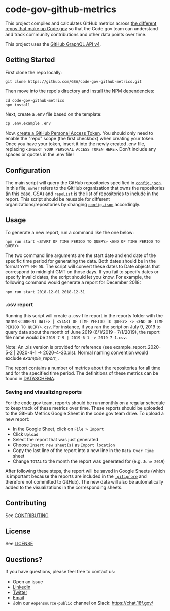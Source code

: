 # code-gov-github-metrics
This project compiles and calculates GitHub metrics across [the different repos that make up Code.gov](https://github.com/GSA/code-gov) so that the Code.gov team can understand and track community contributions and other data points over time.

This project uses the [GitHub GraphQL API v4](https://developer.github.com/v4/).


## Getting Started
First clone the repo locally:

```
git clone https://github.com/GSA/code-gov-github-metrics.git
```

Then move into the repo's directory and install the NPM dependencies:

```
cd code-gov-github-metrics
npm install
```

Next, create a .env file based on the template:

```
cp .env.example .env
```

Now, [create a GitHub Personal Access Token](https://help.github.com/en/articles/creating-a-personal-access-token-for-the-command-line#creating-a-token). You should only need to enable the "repo" scope (the first checkbox) when creating your token. Once you have your token, insert it into the newly created .env file, replacing `<INSERT YOUR PERSONAL ACCESS TOKEN HERE>`. Don't include any spaces or quotes in the .env file!

## Configuration

The main script will query the GitHub repositories specified in [`config.json`](https://github.com/GSA/code-gov-github-metrics/blob/master/config.json). In this file, `owner` refers to the GitHub organization that owns the repositories (in this case, GSA) and `repoList` is the list of repositories to include in the report. This script should be reusable for different organizations/repositories by changing [`config.json`](https://github.com/GSA/code-gov-github-metrics/blob/master/config.json) accordingly. 

## Usage

To generate a new report, run a command like the one below:

```
npm run start <START OF TIME PERIOD TO QUERY> <END OF TIME PERIOD TO QUERY>
```

The two command line arguments are the start date and end date of the specific time period for generating the data. Both dates should be in the format `YYYY-MM-DD`. The script will convert these dates to Date objects that correspond to midnight GMT on those days. If you fail to specify dates or specify invalid dates, the script should let you know. For example, the following command would generate a report for December 2018:

```
npm run start 2018-12-01 2018-12-31
```

### .csv report

Running this script will create a .csv file report in the reports folder with the name `<CURRENT DATE> | <START OF TIME PERIOD TO QUERY> -> <END OF TIME PERIOD TO QUERY>.csv`. For instance, if you ran the script on July 9, 2019 to query data about the month of June 2019 (6/1/2019 - 7/1/2019), the report file name would be `2019-7-9 | 2019-6-1 -> 2019-7-1.csv`.

Note: An .xls version is provided for reference (see example_report_2020-5-2 | 2020-4-1 -> 2020-4-30.xls). Normal naming convention would exclude *example_report_*.

The report contains a number of metrics about the repositories for all time and for the specified time period. The definitions of these metrics can be found in [DATASCHEMA](https://github.com/GSA/code-gov-github-metrics/blob/master/DATASCHEMA.md).

### Saving and visualizing reports

For the code.gov team, reports should be run monthly on a regular schedule to keep track of these metrics over time. These reports should be uploaded to the GitHub Metrics Google Sheet in the code.gov team drive. To upload a new report:

* In the Google Sheet, click on `File > Import`
* Click `Upload`
* Select the report that was just generated
* Choose `Insert new sheet(s)` as `Import location`
* Copy the last line of the report into a new line in the `Data Over Time` sheet
* Change `TOTAL` to the month the report was generated for (e.g. `June 2019`)

After following these steps, the report will be saved in Google Sheets (which is important because the reports are included in the [`.gitignore`](https://github.com/GSA/code-gov-github-metrics/blob/master/.gitignore) and therefore not committed to GitHub). The new data will also be automatically added to the visualizations in the corresponding sheets.

## Contributing

See [CONTRIBUTING](https://github.com/GSA/code-gov-github-metrics/blob/master/CONTRIBUTING.md)

## License

See [LICENSE](https://github.com/GSA/code-gov-github-metrics/blob/master/LICENSE.md)

## Questions?
If you have questions, please feel free to contact us:  
* Open an issue
* [LinkedIn](https://www.linkedin.com/company/code-gov/)  
* [Twitter](https://twitter.com/@CodeDotGov)  
* [Email](mailto:code@gsa.gov)
* Join our `#opensource-public` channel on Slack: https://chat.18f.gov/
